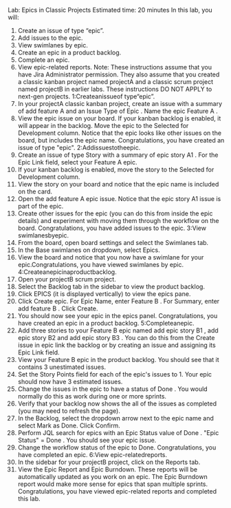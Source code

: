 Lab: Epics in Classic Projects
Estimated time: 20 minutes
In this lab, you will:
1. Create an issue of type “epic”.
2. Add issues to the epic.
3. View swimlanes by epic.
4. Create an epic in a product backlog.
5. Complete an epic.
6. View epic-related reports.
Note: These instructions assume that you have Jira Administrator permission. They also assume that you
created a classic kanban project named projectA and a classic scrum project named projectB in earlier
labs.
These instructions DO NOT APPLY to next-gen projects.
1:Createanissueof type“epic”.
1. In your projectA classic kanban project, create an issue with a summary of add feature A and an
Issue Type of Epic . Name the epic Feature A .
2. View the epic issue on your board. If your kanban backlog is enabled, it will appear in the backlog. Move the
epic to the Selected for Development column. Notice that the epic looks like other issues on the board,
but includes the epic name.
Congratulations, you have created an issue of type "epic".
2:Addissuestotheepic.
1. Create an issue of type Story with a summary of epic story A1 . For the Epic Link field, select your
Feature A epic.
2. If your kanban backlog is enabled, move the story to the Selected for Development column.
3. View the story on your board and notice that the epic name is included on the card.
4. Open the add feature A epic issue. Notice that the epic story A1 issue is part of the epic.
5. Create other issues for the epic (you can do this from inside the epic details) and experiment with moving
them through the workflow on the board.
Congratulations, you have added issues to the epic.
3:View swimlanesbyepic.
1. From the board, open board settings and select the Swimlanes tab.
2. In the Base swimlanes on dropdown, select Epics.
3. View the board and notice that you now have a swimlane for your epic.Congratulations, you have viewed swimlanes by epic.
4:Createanepicinaproductbacklog.
1. Open your projectB scrum project.
2. Select the Backlog tab in the sidebar to view the product backlog.
3. Click EPICS (it is displayed vertically) to view the epics pane.
4. Click Create epic. For Epic Name, enter Feature B . For Summary, enter add feature B . Click
Create.
5. You should now see your epic in the epics panel.
Congratulations, you have created an epic in a product backlog.
5:Completeanepic.
1. Add three stories to your Feature B epic named add epic story B1 , add epic story B2 and
add epic story B3 . You can do this from the Create issue in epic link the backlog or by creating an
issue and assigning its Epic Link field.
2. View your Feature B epic in the product backlog. You should see that it contains 3 unestimated issues.
3. Set the Story Points field for each of the epic's issues to 1. Your epic should now have 3 estimated
issues.
4. Change the issues in the epic to have a status of Done . You would normally do this as work during one or
more sprints.
5. Verify that your backlog now shows the all of the issues as completed (you may need to refresh the page).
6. In the Backlog, select the dropdown arrow next to the epic name and select Mark as Done. Click Confirm.
7. Perform JQL search for epics with an Epic Status value of Done . "Epic Status" = Done . You should
see your epic issue.
8. Change the workflow status of the epic to Done.
Congratulations, you have completed an epic.
6:View epic-relatedreports.
1. In the sidebar for your projectB project, click on the Reports tab.
2. View the Epic Report and Epic Burndown. These reports will be automatically updated as you work on an
epic. The Epic Burndown report would make more sense for epics that span multiple sprints.
Congratulations, you have viewed epic-related reports and completed this lab.
